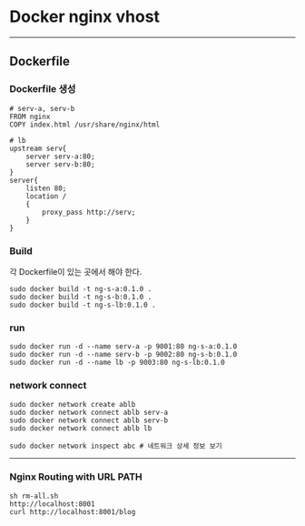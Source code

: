 # Docker nginx vhost


___
## Dockerfile
### Dockerfile 생성
```
# serv-a, serv-b
FROM nginx
COPY index.html /usr/share/nginx/html
```

```
# lb
upstream serv{
    server serv-a:80;
    server serv-b:80;
}
server{
    listen 80;
    location /
    {
        proxy_pass http://serv;
    }
}
```

### Build
각 Dockerfile이 있는 곳에서 해야 한다.
```
sudo docker build -t ng-s-a:0.1.0 .
sudo docker build -t ng-s-b:0.1.0 .
sudo docker build -t ng-s-lb:0.1.0 .
```

### run 
```
sudo docker run -d --name serv-a -p 9001:80 ng-s-a:0.1.0
sudo docker run -d --name serv-b -p 9002:80 ng-s-b:0.1.0
sudo docker run -d --name lb -p 9003:80 ng-s-lb:0.1.0
```

### network connect
```
sudo docker network create ablb
sudo docker network connect ablb serv-a
sudo docker network connect ablb serv-b
sudo docker network connect ablb lb

sudo docker network inspect abc # 네트워크 상세 정보 보기
```
___
### Nginx Routing with URL PATH 

```
sh rm-all.sh
http://localhost:8001
curl http://localhost:8001/blog
```

